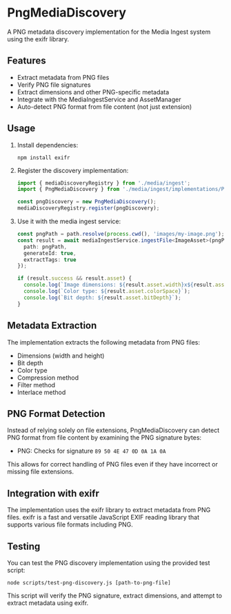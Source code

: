 # PngMediaDiscovery

A PNG metadata discovery implementation for the Media Ingest system using the exifr library.

## Features

- Extract metadata from PNG files
- Verify PNG file signatures
- Extract dimensions and other PNG-specific metadata
- Integrate with the MediaIngestService and AssetManager
- Auto-detect PNG format from file content (not just extension)

## Usage

1. Install dependencies:
   ```
   npm install exifr
   ```

2. Register the discovery implementation:
   ```typescript
   import { mediaDiscoveryRegistry } from './media/ingest';
   import { PngMediaDiscovery } from './media/ingest/implementations/PngMediaDiscovery';

   const pngDiscovery = new PngMediaDiscovery();
   mediaDiscoveryRegistry.register(pngDiscovery);
   ```

3. Use it with the media ingest service:
   ```typescript
   const pngPath = path.resolve(process.cwd(), 'images/my-image.png');
   const result = await mediaIngestService.ingestFile<ImageAsset>(pngPath, {
     path: pngPath,
     generateId: true,
     extractTags: true
   });

   if (result.success && result.asset) {
     console.log(`Image dimensions: ${result.asset.width}x${result.asset.height}`);
     console.log(`Color type: ${result.asset.colorSpace}`);
     console.log(`Bit depth: ${result.asset.bitDepth}`);
   }
   ```

## Metadata Extraction

The implementation extracts the following metadata from PNG files:

- Dimensions (width and height)
- Bit depth
- Color type
- Compression method
- Filter method
- Interlace method

## PNG Format Detection

Instead of relying solely on file extensions, PngMediaDiscovery can detect PNG format from file content by examining the PNG signature bytes:

- PNG: Checks for signature `89 50 4E 47 0D 0A 1A 0A`

This allows for correct handling of PNG files even if they have incorrect or missing file extensions.

## Integration with exifr

The implementation uses the exifr library to extract metadata from PNG files. exifr is a fast and versatile JavaScript EXIF reading library that supports various file formats including PNG.

## Testing

You can test the PNG discovery implementation using the provided test script:

```
node scripts/test-png-discovery.js [path-to-png-file]
```

This script will verify the PNG signature, extract dimensions, and attempt to extract metadata using exifr.
